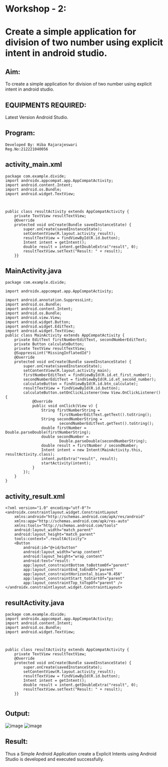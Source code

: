 # Workshop - 2:
# Create a simple application for division of two number using explicit intent in android studio.
## Aim:
 To create a simple application for division of two number using explicit intent in android studio.
## EQUIPMENTS REQUIRED:
Latest Version Android Studio.
## Program:
```
Developed By: Hiba Rajarajeswari
Reg.No:212221040056
```

## activity_main.xml
```
package com.example.divide;
import androidx.appcompat.app.AppCompatActivity;
import android.content.Intent;
import android.os.Bundle;
import android.widget.TextView;



public class resultActivity extends AppCompatActivity {
    private TextView resultTextView;
    @Override
    protected void onCreate(Bundle savedInstanceState) {
        super.onCreate(savedInstanceState);
        setContentView(R.layout.activity_result);
        resultTextView = findViewById(R.id.button);
        Intent intent = getIntent();
        double result = intent.getDoubleExtra("result", 0);
        resultTextView.setText("Result: " + result);
    }}

```
## MainActivity.java 
```
package com.example.divide;

import androidx.appcompat.app.AppCompatActivity;

import android.annotation.SuppressLint;
import android.os.Bundle;
import android.content.Intent;
import android.os.Bundle;
import android.view.View;
import android.widget.Button;
import android.widget.EditText;
import android.widget.TextView;
public class MainActivity extends AppCompatActivity {
    private EditText firstNumberEditText, secondNumberEditText;
    private Button calculateButton;
    private TextView resultTextView;
    @SuppressLint("MissingInflatedId")
    @Override
    protected void onCreate(Bundle savedInstanceState) {
        super.onCreate(savedInstanceState);
        setContentView(R.layout.activity_main);
        firstNumberEditText = findViewById(R.id.et_first_number);
        secondNumberEditText = findViewById(R.id.et_second_number);
        calculateButton = findViewById(R.id.btn_calculate);
        resultTextView = findViewById(R.id.button);
        calculateButton.setOnClickListener(new View.OnClickListener() {
            @Override
            public void onClick(View v) {
                String firstNumberString =
                        firstNumberEditText.getText().toString();
                String secondNumberString =
                        secondNumberEditText.getText().toString();
                double firstNumber = Double.parseDouble(firstNumberString);
                double secondNumber =
                        Double.parseDouble(secondNumberString);
                double result = firstNumber / secondNumber;
                Intent intent = new Intent(MainActivity.this, resultActivity.class);
                intent.putExtra("result", result);
                startActivity(intent);
            }
        });
    }
}
```
## activity_result.xml
```
<?xml version="1.0" encoding="utf-8"?>
<androidx.constraintlayout.widget.ConstraintLayout
    xmlns:android="http://schemas.android.com/apk/res/android"
    xmlns:app="http://schemas.android.com/apk/res-auto"
    xmlns:tools="http://schemas.android.com/tools"
    android:layout_width="match_parent"
    android:layout_height="match_parent"
    tools:context=".resultActivity">
    <Button
        android:id="@+id/button"
        android:layout_width="wrap_content"
        android:layout_height="wrap_content"
        android:text="result: "
        app:layout_constraintBottom_toBottomOf="parent"
        app:layout_constraintEnd_toEndOf="parent"
        app:layout_constraintHorizontal_bias="0.456"
        app:layout_constraintStart_toStartOf="parent"
        app:layout_constraintTop_toTopOf="parent" />
</androidx.constraintlayout.widget.ConstraintLayout>
```
## resultActivity.java
```
package com.example.divide;
import androidx.appcompat.app.AppCompatActivity;
import android.content.Intent;
import android.os.Bundle;
import android.widget.TextView;



public class resultActivity extends AppCompatActivity {
    private TextView resultTextView;
    @Override
    protected void onCreate(Bundle savedInstanceState) {
        super.onCreate(savedInstanceState);
        setContentView(R.layout.activity_result);
        resultTextView = findViewById(R.id.button);
        Intent intent = getIntent();
        double result = intent.getDoubleExtra("result", 0);
        resultTextView.setText("Result: " + result);
    }}


```
## Output:
![image](https://github.com/HibaRajarajeswari/Explict-Indent/assets/129970809/c3a12642-cbdc-4ba0-976c-876ec7c9989a)
![image](https://github.com/HibaRajarajeswari/Explict-Indent/assets/129970809/12d5fcaf-9d5f-4ed2-aeb0-811b8b2a3885)



## Result:
Thus a Simple Android Application create a Explicit Intents using Android Studio is developed and executed successfully.


